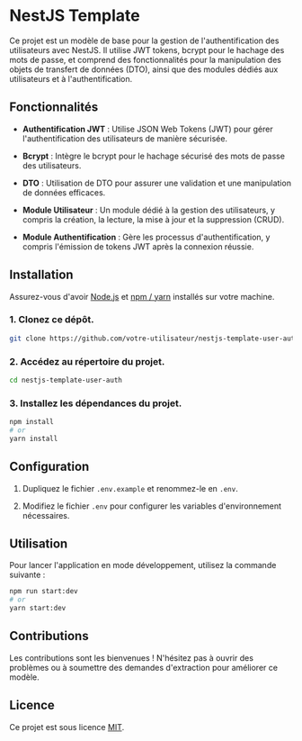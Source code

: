 # NestJS Template
Ce projet est un modèle de base pour la gestion de l'authentification des utilisateurs avec NestJS. Il utilise JWT tokens, bcrypt pour le hachage des mots de passe, et comprend des fonctionnalités pour la manipulation des objets de transfert de données (DTO), ainsi que des modules dédiés aux utilisateurs et à l'authentification.

## Fonctionnalités
- **Authentification JWT** : Utilise JSON Web Tokens (JWT) pour gérer l'authentification des utilisateurs de manière sécurisée.

- **Bcrypt** : Intègre le bcrypt pour le hachage sécurisé des mots de passe des utilisateurs.

- **DTO** : Utilisation de DTO pour assurer une validation et une manipulation de données efficaces.

- **Module Utilisateur** : Un module dédié à la gestion des utilisateurs, y compris la création, la lecture, la mise à jour et la suppression (CRUD).

- **Module Authentification** : Gère les processus d'authentification, y compris l'émission de tokens JWT après la connexion réussie.

## Installation
Assurez-vous d'avoir [Node.js](https://nodejs.org/en) et [npm / yarn](https://www.npmjs.com/) installés sur votre machine.

### 1. Clonez ce dépôt.

```bash
git clone https://github.com/votre-utilisateur/nestjs-template-user-auth.git
```

### 2. Accédez au répertoire du projet.

```bash
cd nestjs-template-user-auth
```

### 3. Installez les dépendances du projet.

```bash
npm install
# or
yarn install
```

## Configuration
1. Dupliquez le fichier `.env.example` et renommez-le en `.env`.

2. Modifiez le fichier `.env` pour configurer les variables d'environnement nécessaires.

## Utilisation
Pour lancer l'application en mode développement, utilisez la commande suivante :

```bash
npm run start:dev
# or 
yarn start:dev
```

## Contributions
Les contributions sont les bienvenues ! N'hésitez pas à ouvrir des problèmes ou à soumettre des demandes d'extraction pour améliorer ce modèle.

## Licence
Ce projet est sous licence [MIT](https://fr.wikipedia.org/wiki/Licence_MIT).